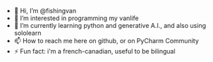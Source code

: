 - 👋 Hi, I’m @fishingvan
- 👀 I’m interested in programming my vanlife
- 🌱 I’m currently learning python and generative A.I., and also using sololearn
- 📫 How to reach me here on github, or on PyCharm Community
- ⚡ Fun fact: i'm a french-canadian, useful to be bilingual

<!---
fishingvan/fishingvan is a ✨ special ✨ repository because its `README.md` (this file) appears on your GitHub profile.
You can click the Preview link to take a look at your changes.
--->
